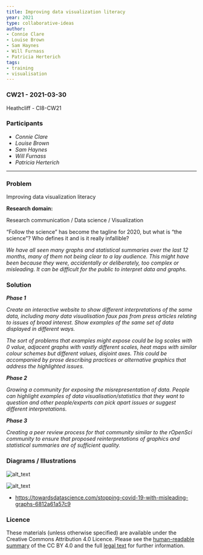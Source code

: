 ```yaml
---
title: Improving data visualization literacy
year: 2021
type: collaborative-ideas
author:
- Connie Clare
- Louise Brown
- Sam Haynes
- Will Furnass
- Patricia Herterich
tags:
- training
- visualisation
---
```


### CW21 - 2021-03-30

Heathcliff - CI8-CW21


### **Participants**


* _Connie Clare_
* _Louise Brown_
* _Sam Haynes_
* _Will Furnass_
* _Patricia Herterich_

---


### **Problem**

Improving data visualization literacy

**Research domain:**

Research communication / Data science / Visualization 

“Follow the science” has become the tagline for 2020, but what is “the science”? Who defines it and is it really infallible?

_We have all seen many graphs and statistical summaries over the last 12 months, many of them not being clear to a lay audience. This might have been because they were, accidentally or deliberately, too complex or misleading. It can be difficult for the public to interpret data and graphs._


### **Solution**


**_Phase 1_**

_Create an interactive website to show different interpretations of the same data, including many data visualisation faux pas from press articles relating to issues of broad interest. Show examples of the same set of data displayed in different ways._

_The sort of problems that examples might expose could be log scales with 0 value, adjacent graphs with vastly different scales, heat maps with similar colour schemes but different values, disjoint axes. This could be accompanied by prose describing practices or alternative graphics that address the highlighted issues._

**_Phase 2_**

_Growing a community for exposing the misrepresentation of data. People can highlight examples of data visualisation/statistics that they want to question and other people/experts can pick apart issues or suggest different interpretations._

**_Phase 3_**

_Creating a peer review process for that community similar to the rOpenSci community to ensure that proposed reinterpretations of graphics and statistical summaries are of sufficient quality._


### **Diagrams / Illustrations**


![alt_text](../images/graph1.jpg)


![alt_text](../images/graph2.jpg)


* https://towardsdatascience.com/stopping-covid-19-with-misleading-graphs-6812a61a57c9


### Licence

These materials (unless otherwise specified) are available under the Creative Commons Attribution 4.0 Licence. Please see the [human-readable summary](https://creativecommons.org/licenses/by/4.0/) of the CC BY 4.0 and the full [legal text](https://creativecommons.org/licenses/by/4.0/legalcode) for further information. 


